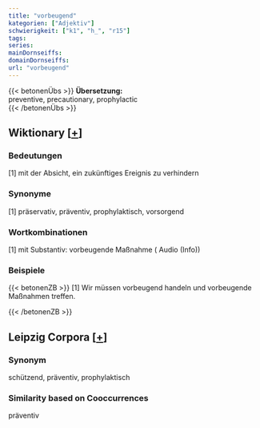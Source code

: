 ```yaml
---
title: "vorbeugend"
kategorien: ["Adjektiv"]
schwierigkeit: ["k1", "h_", "r15"]
tags:
series:
mainDornseiffs:
domainDornseiffs:
url: "vorbeugend"
---
```


{{< betonenÜbs >}}
**Übersetzung:**  
preventive, precautionary, prophylactic  
{{< /betonenÜbs >}}

## Wiktionary [[+](https://de.wiktionary.org/wiki/vorbeugend)]

### Bedeutungen
[1] mit der Absicht, ein zukünftiges Ereignis zu verhindern  

### Synonyme
[1] präservativ, präventiv, prophylaktisch, vorsorgend  

### Wortkombinationen
[1] mit Substantiv: vorbeugende Maßnahme ( Audio (Info))  

### Beispiele
{{< betonenZB >}}
[1] Wir müssen vorbeugend handeln und vorbeugende Maßnahmen treffen.  

{{< /betonenZB >}}

## Leipzig Corpora [[+](https://corpora.uni-leipzig.de/en/res?word=vorbeugend&corpusId=deu_newscrawl-public_2018)]


### Synonym
schützend, präventiv, prophylaktisch


### Similarity based on Cooccurrences
präventiv


